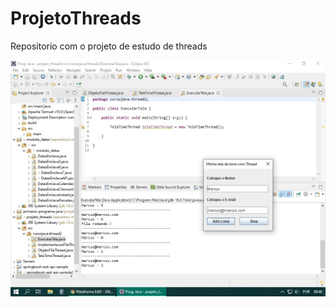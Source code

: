 # ProjetoThreads
Repositorio com o projeto de estudo de threads

<img src="programathreads.jpg" alt="ProgramaLeitorPensamento" display="block" align="center"/>

